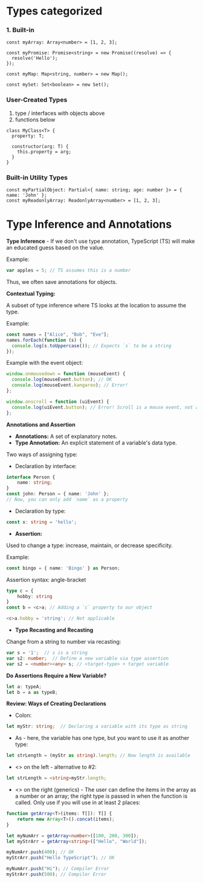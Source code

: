 # Types categorized

### 1. Built-in

```tsx
const myArray: Array<number> = [1, 2, 3];

const myPromise: Promise<string> = new Promise((resolve) => {
  resolve('Hello');
});

const myMap: Map<string, number> = new Map();

const mySet: Set<boolean> = new Set();
```

### User-Created Types

1. type / interfaces with objects above
2. functions below

```tsx
class MyClass<T> {
  property: T;

  constructor(arg: T) {
    this.property = arg;
  }
}
```
### Built-in Utility Types

```tsx
const myPartialObject: Partial<{ name: string; age: number }> = { name: 'John' };
const myReadonlyArray: ReadonlyArray<number> = [1, 2, 3];
```


# Type Inference and Annotations

__Type Inference__ - If we don't use type annotation, TypeScript (TS) will make an educated guess based on the value.

Example:

```typescript
var apples = 5; // TS assumes this is a number
```

Thus, we often save annotations for objects.

**Contextual Typing:**

A subset of type inference where TS looks at the location to assume the type.

Example:

```typescript
const names = ["Alice", "Bob", "Eve"];
names.forEach(function (s) {
  console.log(s.toUppercase()); // Expects `s` to be a string
});
```

Example with the event object:

```typescript
window.onmousedown = function (mouseEvent) {
  console.log(mouseEvent.button); // OK
  console.log(mouseEvent.kangaroo); // Error!
};

window.onscroll = function (uiEvent) {
  console.log(uiEvent.button); // Error! Scroll is a mouse event, not a uiEvent
};
```

**Annotations and Assertion**

- **Annotations:** A set of explanatory notes.
- **Type Annotation:** An explicit statement of a variable's data type.

Two ways of assigning type:

- Declaration by interface:

```typescript
interface Person {
    name: string;
}
const john: Person = { name: 'John' };
// Now, you can only add `name` as a property
```

- Declaration by type:

```typescript
const x: string = 'hello';
```

- **Assertion:**

Used to change a type: increase, maintain, or decrease specificity.

Example:

```typescript
const bingo = { name: 'Bingo' } as Person;
```

Assertion syntax: angle-bracket

```typescript
type c = {
	hobby: string
}
const b = <c>a; // Adding a `c` property to our object

<c>a.hobby = 'string'; // Not applicable
```

- **Type Recasting and Recasting**

Change from a string to number via recasting:

```typescript
var s = '1';  // s is a string
var s2: number;  // Define a new variable via type assertion
var s2 = <number><any> s; // <target-type> + target variable
```

**Do Assertions Require a New Variable?**

```typescript
let a: typeA;
let b = a as typeB;
```

**Review: Ways of Creating Declarations**

- Colon:

```typescript
let myStr: string;  // Declaring a variable with its type as string
```

- As - here, the variable has one type, but you want to use it as another type:

```typescript
let strLength = (myStr as string).length; // Now length is available
```

- <> on the left - alternative to #2:

```typescript
let strLength = <string>myStr.length;
```

- <> on the right (generics) - The user can define the items in the array as a number or an array; the right type is passed in when the function is called. Only use if you will use in at least 2 places:

```typescript
function getArray<T>(items: T[]): T[] {
    return new Array<T>().concat(items);
}

let myNumArr = getArray<number>([100, 200, 300]);
let myStrArr = getArray<string>(["Hello", "World"]);

myNumArr.push(400); // OK
myStrArr.push("Hello TypeScript"); // OK

myNumArr.push("Hi"); // Compiler Error
myStrArr.push(500); // Compiler Error
```
